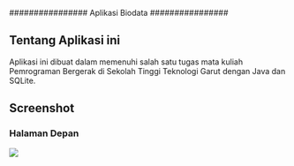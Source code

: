 ################
Aplikasi Biodata
################

## Tentang Aplikasi ini

Aplikasi ini dibuat dalam memenuhi salah satu tugas mata kuliah Pemrograman Bergerak di Sekolah Tinggi Teknologi Garut dengan Java dan SQLite.

## Screenshot
### Halaman Depan
![](./static/car.gif)

